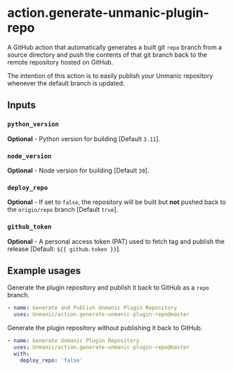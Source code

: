 # action.generate-unmanic-plugin-repo
A GitHub action that automatically generates a built git `repo` branch from a source directory and push the contents of that git branch back to the remote repository hosted on GitHub.

The intention of this action is to easily publish your Unmanic repository whenever the default branch is updated.

## Inputs

### `python_version` 

**Optional** - Python version for building [Default `3.11`].

### `node_version` 

**Optional** - Node version for building [Default `20`].

### `deploy_repo` 

**Optional** - If set to `false`, the repository will be built but **not** pushed back to the `origin/repo` branch [Default `true`].

### `github_token` 

**Optional** - A personal access token (PAT) used to fetch tag and publish the release [Default: `${{ github.token }}`].

## Example usages

Generate the plugin repository and publish it back to GitHub as a `repo` branch.
```yaml
- name: Generate and Publish Unmanic Plugin Repository
  uses: Unmanic/action.generate-unmanic-plugin-repo@master
```

Generate the plugin repository without publishing it back to GitHub.
```yaml
- name: Generate Unmanic Plugin Repository
  uses: Unmanic/action.generate-unmanic-plugin-repo@master
  with:
    deploy_repo: 'false'
```
